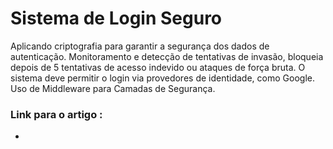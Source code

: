 # Sistema de Login Seguro
Aplicando criptografia para garantir a segurança dos dados de autenticação.
Monitoramento e detecção de tentativas de invasão, bloqueia depois de 5  tentativas de acesso indevido ou ataques de força bruta.
O sistema deve permitir o login via provedores de identidade, como Google.
Uso de Middleware para Camadas de Segurança.
### Link para o artigo :
-
